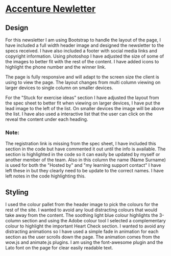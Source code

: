 # [Accenture Newletter](http://designexplorers.net/accenture/) 

## Design

For this newsletter I am using Bootstrap to handle the layout of the page, I have included a full width header image and designed the newsletter to the specs received.  I have also included a footer with social media links and copyright information.  Using photoshop I have adjusted the size of some of the images to better fit with the rest of the content.  I have added icons to highlight the phone number and the winner link.

The page is fully responsive and will adapt to the screen size the client is using to view the page.  The layout changes from multi column viewing on larger devices to single column on smaller devices.

For the "Stuck for exercise ideas" section I have adjusted the layout from the spec sheet to better fit when viewing on larger devices, I have put the lead image to the left of the list.  On smaller devices the image will be above the list.  I have also used a interactive list that the user can click on the reveal the content under each heading.

### Note:

The registration link is missing from the spec sheet, I have included this section in the code but have commented it out until the info is available.  The section is highlighted in the code so it can easily be updated by myself or another member of the team.  Also in this column the name (Name Surname) is used for both the "Hosted by" and "my learning support contact" I have left these in but they clearly need to be update to the correct names.  I have left notes in the code highlighting this. 


## Styling

I used the colour pallet from the header image to pick the colours for the rest of the site.  I wanted to avoid any loud distracting colours that would take away from the content.  The soothing light blue colour highlights the 3-column section and using the Adobe colour tool I selected a complementary colour to highlight the important Heart Check section.  I wanted to avoid any distracting animations so I have used a simple fade in animation for each section as the user scrolls down the page.  The animation comes from the wow.js and animate.js plugins.  I am using the font-awesome plugin and the Lato font on the page for clear easily readable text.

